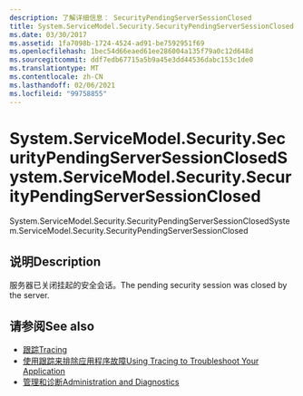 ```yaml
---
description: 了解详细信息： SecurityPendingServerSessionClosed
title: System.ServiceModel.Security.SecurityPendingServerSessionClosed
ms.date: 03/30/2017
ms.assetid: 1fa7098b-1724-4524-ad91-be7592951f69
ms.openlocfilehash: 1bec54d66eaed61ee286004a135f79a0c12d648d
ms.sourcegitcommit: ddf7edb67715a5b9a45e3dd44536dabc153c1de0
ms.translationtype: MT
ms.contentlocale: zh-CN
ms.lasthandoff: 02/06/2021
ms.locfileid: "99758855"
---
```

# <a name="systemservicemodelsecuritysecuritypendingserversessionclosed"></a><span data-ttu-id="df052-103">System.ServiceModel.Security.SecurityPendingServerSessionClosed</span><span class="sxs-lookup"><span data-stu-id="df052-103">System.ServiceModel.Security.SecurityPendingServerSessionClosed</span></span>

<span data-ttu-id="df052-104">System.ServiceModel.Security.SecurityPendingServerSessionClosed</span><span class="sxs-lookup"><span data-stu-id="df052-104">System.ServiceModel.Security.SecurityPendingServerSessionClosed</span></span>  
  
## <a name="description"></a><span data-ttu-id="df052-105">说明</span><span class="sxs-lookup"><span data-stu-id="df052-105">Description</span></span>  

 <span data-ttu-id="df052-106">服务器已关闭挂起的安全会话。</span><span class="sxs-lookup"><span data-stu-id="df052-106">The pending security session was closed by the server.</span></span>  
  
## <a name="see-also"></a><span data-ttu-id="df052-107">请参阅</span><span class="sxs-lookup"><span data-stu-id="df052-107">See also</span></span>

- [<span data-ttu-id="df052-108">跟踪</span><span class="sxs-lookup"><span data-stu-id="df052-108">Tracing</span></span>](index.md)
- [<span data-ttu-id="df052-109">使用跟踪来排除应用程序故障</span><span class="sxs-lookup"><span data-stu-id="df052-109">Using Tracing to Troubleshoot Your Application</span></span>](using-tracing-to-troubleshoot-your-application.md)
- [<span data-ttu-id="df052-110">管理和诊断</span><span class="sxs-lookup"><span data-stu-id="df052-110">Administration and Diagnostics</span></span>](../index.md)
